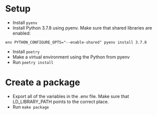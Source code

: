 # Setup

* Install `pyenv`
* Install Python 3.7.8 using pyenv. Make sure that shared libraries are enabled:
```
env PYTHON_CONFIGURE_OPTS="--enable-shared" pyenv install 3.7.8
```
* Install `poetry`
* Make a virtual environment using the Python from pyenv
* Run `poetry install`

# Create a package

* Export all of the variables in the .env file. Make sure that LD_LIBRARY_PATH points to the correct place.
* Run `make package`
